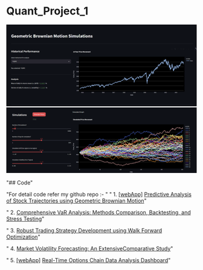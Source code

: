 # Quant_Project_1
 

![GBM_1](Image_1.PNG)
![GBM_2](Image_2.PNG)


"## Code"

"For detail code refer my github repo :- "
" 1. [[webApp]](https://quantproject1-csovwwndasw9kuk2vpygjp.streamlit.app/) [Predictive Analysis of Stock Trajectories using Geometric Brownian Motion](https://github.com/Kapil3003/Quant_Project_1/blob/main/Project_1_GBM.ipynb)"

" 2. [Comprehensive VaR Analysis: Methods Comparison, Backtesting, and Stress Testing](https://github.com/Kapil3003/Quant_Project_2/blob/main/Project_2_VaR_Analysis.ipynb)"

" 3. [Robust Trading Strategy Development using Walk Forward Optimization](https://github.com/Kapil3003/Quant_Project_3/blob/main/Project_3_StrategyDevelopment.ipynb)"

" 4. [Market Volatility Forecasting: An ExtensiveComparative Study](https://github.com/Kapil3003/Quant_Project_4/blob/main/Project_4_Volatility%20Forecasting.ipynb)"

" 5. [[webApp]](https://quantproject5-gcs2rtyqub8wj8osxwegu2.streamlit.app/) [Real-Time Options Chain Data Analysis Dashboard](https://github.com/Kapil3003/Quant_Project_5)"

